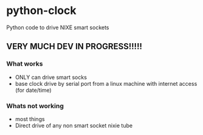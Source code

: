 # python-clock
Python code to drive NIXE smart sockets
## VERY MUCH DEV IN PROGRESS!!!!!

### What works
* ONLY can drive smart socks
* base clock drive by serial port from a linux machine with internet access (for date/time)

### Whats not working
* most things
* Direct drive of any non smart socket nixie tube

